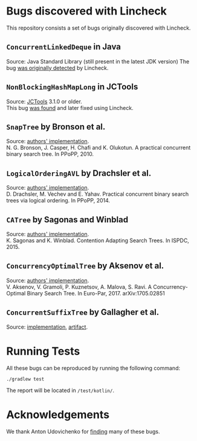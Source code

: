 # Bugs discovered with Lincheck

This repository consists a set of bugs originally discovered with Lincheck.

## `ConcurrentLinkedDeque` in Java
Source: Java Standard Library (still present in the latest JDK version)
The bug [was originally detected](https://bugs.openjdk.org/browse/JDK-8256833) by Lincheck.

## `NonBlockingHashMapLong` in JCTools
Source: [JCTools](https://github.com/JCTools/JCTools) 3.1.0 or older.  
This bug [was found](https://github.com/JCTools/JCTools/issues/319) and later fixed using Lincheck.

## `SnapTree` by Bronson et al. 
Source: [authors' implementation](https://github.com/nbronson/snaptree).  
N. G. Bronson, J. Casper, H. Chafi and K. Olukotun. A practical concurrent binary search tree. In PPoPP, 2010.

## `LogicalOrderingAVL` by Drachsler et al. 
Source: [authors' implementation](https://github.com/gramoli/synchrobench/blob/master/java/src/trees/lockbased/LogicalOrderingAVL.java).  
D. Drachsler, M. Vechev and E. Yahav. Practical concurrent binary search trees via logical ordering. In PPoPP, 2014.

## `CATree` by Sagonas and Winblad 
Source: [authors' implementation](https://github.com/gramoli/synchrobench/blob/master/java/src/trees/lockbased/CATreeMapAVL.java).  
K. Sagonas and K. Winblad. Contention Adapting Search Trees. In ISPDC, 2015.

## `ConcurrencyOptimalTree` by Aksenov et al. 
Source: [authors' implementation](https://github.com/gramoli/synchrobench/blob/master/java/src/trees/lockbased/ConcurrencyOptimalTreeMap.java).  
V. Aksenov, V. Gramoli, P. Kuznetsov, A. Malova, S. Ravi. A Concurrency-Optimal Binary Search Tree. In Euro-Par, 2017. arXiv:1705.02851

## `ConcurrentSuffixTree` by Gallagher et al. 
Source: [implementation](https://github.com/npgall/concurrent-trees), [artifact](https://mvnrepository.com/artifact/com.googlecode.concurrent-trees/concurrent-trees).


# Running Tests
All these bugs can be reproduced by running the following command:
```
./gradlew test
```

The report will be located in `/test/kotlin/`.  

# Acknowledgements
We thank Anton Udovichenko for [finding](https://github.com/AnthonyUdovichenko/concurrent-algorithms-testing) many of these bugs.
